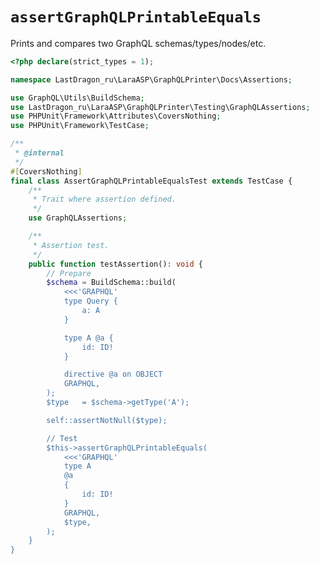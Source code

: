 # `assertGraphQLPrintableEquals`

Prints and compares two GraphQL schemas/types/nodes/etc.

[include:example]: ./AssertGraphQLPrintableEqualsTest.php
[//]: # (start: preprocess/7020c87844f6795d)
[//]: # (warning: Generated automatically. Do not edit.)

```php
<?php declare(strict_types = 1);

namespace LastDragon_ru\LaraASP\GraphQLPrinter\Docs\Assertions;

use GraphQL\Utils\BuildSchema;
use LastDragon_ru\LaraASP\GraphQLPrinter\Testing\GraphQLAssertions;
use PHPUnit\Framework\Attributes\CoversNothing;
use PHPUnit\Framework\TestCase;

/**
 * @internal
 */
#[CoversNothing]
final class AssertGraphQLPrintableEqualsTest extends TestCase {
    /**
     * Trait where assertion defined.
     */
    use GraphQLAssertions;

    /**
     * Assertion test.
     */
    public function testAssertion(): void {
        // Prepare
        $schema = BuildSchema::build(
            <<<'GRAPHQL'
            type Query {
                a: A
            }

            type A @a {
                id: ID!
            }

            directive @a on OBJECT
            GRAPHQL,
        );
        $type   = $schema->getType('A');

        self::assertNotNull($type);

        // Test
        $this->assertGraphQLPrintableEquals(
            <<<'GRAPHQL'
            type A
            @a
            {
                id: ID!
            }
            GRAPHQL,
            $type,
        );
    }
}
```

[//]: # (end: preprocess/7020c87844f6795d)
